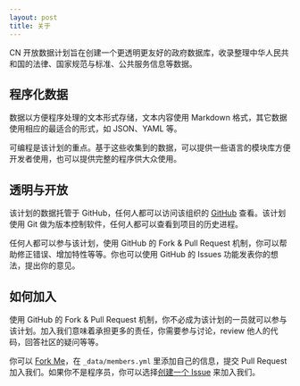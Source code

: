 ```yaml
---
layout: post
title: 关于
---
```


CN 开放数据计划旨在创建一个更透明更友好的政府数据库，收录整理中华人民共和国的法律、国家规范与标准、公共服务信息等数据。

## 程序化数据

数据以方便程序处理的文本形式存储，文本内容使用 Markdown 格式，其它数据使用相应的最适合的形式，如 JSON、YAML 等。

可编程是该计划的重点。基于这些收集到的数据，可以提供一些语言的模块库方便开发者使用，也可以提供完整的程序供大众使用。

## 透明与开放

该计划的数据托管于 GitHub，任何人都可以访问该组织的 [GitHub](https://github.com/cn) 查看。该计划使用 Git 做为版本控制软件，任何人都可以查看到项目的历史进程。

任何人都可以参与该计划，使用 GitHub 的 Fork & Pull Request 机制，你可以帮助修正错误、增加特性等等。你也可以使用 GitHub 的 Issues 功能发表你的想法，提出你的意见。

## 如何加入

使用 GitHub 的 Fork & Pull Request 机制，你不必成为该计划的一员就可以参与该计划。加入我们意味着承担更多的责任，你需要参与讨论，review 他人的代码，回答社区的疑问等等。

你可以 [Fork Me](https://github.com/cn/cn.github.io)，在 `_data/members.yml` 里添加自己的信息，提交 Pull Request 加入我们。如果你不是程序员，你可以选择[创建一个 Issue](https://github.com/cn/cn.github.io/issues/new) 来加入我们。
